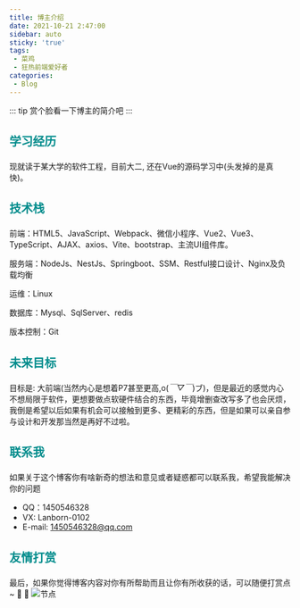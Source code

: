 ```yaml
---
title: 博主介绍
date: 2021-10-21 2:47:00
sidebar: auto
sticky: 'true'
tags:
 - 菜鸡
 - 狂热前端爱好者
categories:
 - Blog
---
```


::: tip
赏个脸看一下博主的简介吧
:::

### <h3 style="color: #008c8c; font-size: 1.5em">学习经历</h3>
现就读于某大学的软件工程，目前大二, 还在Vue的源码学习中(头发掉的是真快)。
### <h3 style="color: #008c8c; font-size: 1.5em">技术栈</h3>

前端：HTML5、JavaScript、Webpack、微信小程序、Vue2、Vue3、TypeScript、AJAX、axios、Vite、bootstrap、主流UI组件库。

服务端：NodeJs、NestJs、Springboot、SSM、Restful接口设计、Nginx及负载均衡

运维：Linux

数据库：Mysql、SqlServer、redis

版本控制：Git
### <h3 style="color: #008c8c; font-size: 1.5em">未来目标</h3>
目标是: 大前端(当然内心是想着P7甚至更高,o(*￣▽￣*)ブ)，但是最近的感觉内心不想局限于软件，更想要做点软硬件结合的东西，毕竟增删查改写多了也会厌烦，我倒是希望以后如果有机会可以接触到更多、更精彩的东西，但是如果可以亲自参与设计和开发那当然是再好不过啦。
### <h3 style="color: #008c8c; font-size: 1.5em">联系我</h3>

如果关于这个博客你有啥新奇的想法和意见或者疑惑都可以联系我，希望我能解决你的问题
- QQ：1450546328
- VX: Lanborn-0102
- E-mail: 1450546328@qq.com

### <h3 style="color: #008c8c; font-size: 1.5em">友情打赏</h3>
最后，如果你觉得博客内容对你有所帮助而且让你有所收获的话，可以随便打赏点~ :lemon: :pineapple: 
![节点](./Collection.png)